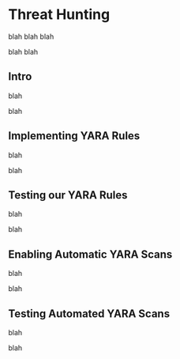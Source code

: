# Threat Hunting

blah blah 
blah

blah blah

## Intro

blah 

blah

## Implementing YARA Rules

blah

blah

## Testing our YARA Rules

blah

blah

## Enabling Automatic YARA Scans

blah

blah

## Testing Automated YARA Scans

blah

blah

